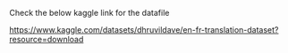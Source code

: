 Check the below kaggle link for the datafile

https://www.kaggle.com/datasets/dhruvildave/en-fr-translation-dataset?resource=download